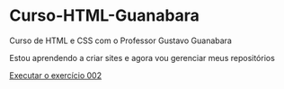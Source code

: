 # Curso-HTML-Guanabara
 Curso de HTML e CSS com o Professor Gustavo Guanabara

 Estou aprendendo a criar sites e agora vou gerenciar meus repositórios

 <a href="https://wellingtonconceicao.github.io/Curso-HTML-Guanabara/html-css/exercicios/ex002/index.html"> Executar o exercício 002</a>
